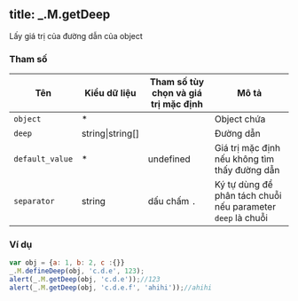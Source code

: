 title: _.M.getDeep
-----

Lấy giá trị của đường dẫn của object

### Tham số
<table class="table table-striped">
    <thead>
    <tr>
        <th>Tên</th>
        <th>Kiểu dữ liệu</th>
        <th>Tham số tùy chọn và giá trị mặc định</th>
        <th>Mô tả</th>
    </tr>
    </thead>
    <tbody>
    <tr>
        <td><code>object</code></td>
        <td>*</td>
        <td></td>
        <td>Object chứa</td>
    </tr>
    <tr>
        <td><code>deep</code></td>
        <td>string|string[]</td>
        <td></td>
        <td>Đường dẫn</td>
    </tr>
    <tr>
        <td><code>default_value</code></td>
        <td>*</td>
        <td>undefined</td>
        <td>Giá trị mặc định nếu không tìm thấy đường dẫn</td>
    </tr>
    <tr>
        <td><code>separator</code></td>
        <td>string</td>
        <td>dấu chấm <code>.</code></td>
        <td>Ký tự dùng để phân tách chuỗi nếu parameter <code>deep</code> là chuỗi</td>
    </tr>
    </tbody>
</table>

### Ví dụ
```js
var obj = {a: 1, b: 2, c :{}}
_.M.defineDeep(obj, 'c.d.e', 123);
alert(_.M.getDeep(obj, 'c.d.e'));//123
alert(_.M.getDeep(obj, 'c.d.e.f', 'ahihi'));//ahihi
```
